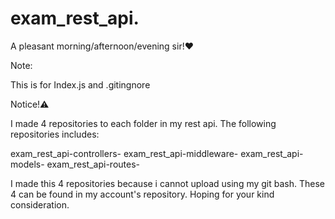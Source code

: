 # exam_rest_api.

A pleasant morning/afternoon/evening sir!❤️

Note: 

This is for Index.js and .gitingnore

Notice!⚠️

I made 4 repositories to each folder 
in my rest api. The following repositories 
includes:

exam_rest_api-controllers-
exam_rest_api-middleware-
exam_rest_api-models-
exam_rest_api-routes-

I made this 4 repositories because i cannot
upload using my git bash. These 4 can be 
found in my account's repository. Hoping for 
your kind consideration.
